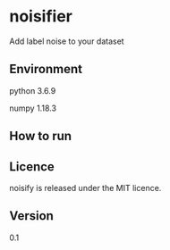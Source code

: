 # noisifier

Add label noise to your dataset

## Environment

python 3.6.9 

numpy 1.18.3

## How to run



## Licence

noisify is released under the MIT licence.

## Version 

0.1

